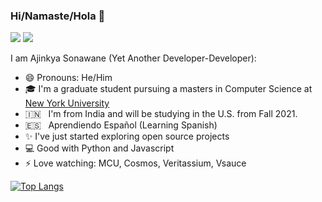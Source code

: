 ### Hi/Namaste/Hola 👋
[<img src="https://img.shields.io/badge/LinkedIn-0077B5?style=for-the-badge&logo=linkedin&logoColor=white">](https://www.linkedin.com/in/sonawaneajinks/)
[<img src="https://img.shields.io/badge/Twitter-1DA1F2?style=for-the-badge&logo=twitter&logoColor=white">](https://twitter.com/sonawaneajinks)

I am Ajinkya Sonawane (Yet Another Developer-Developer): <br>
- 😄 Pronouns: He/Him <br>
- 🎓 I'm a graduate student pursuing a masters in Computer Science at [New York University](https://www.nyu.edu/)
- 🇮🇳  &nbsp;&nbsp;I'm from India and will be studying in the U.S. from Fall 2021.
- 🇪🇸  &nbsp;&nbsp;Aprendiendo Español (Learning Spanish)
- ✨ I've just started exploring open source projects
- 💻 Good with Python and Javascript
- ⚡ Love watching: MCU, Cosmos, Veritassium, Vsauce

[![Top Langs](https://github-readme-stats.vercel.app/api/top-langs/?username=ajinkya-sonawane&layout=compact)](https://github.com/ajinkya-sonawane/github-readme-stats)
